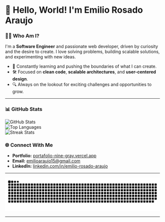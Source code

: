 # 👋 Hello, World! I'm Emilio Rosado Araujo

### 🧑‍💻 Who Am I?
I'm a **Software Engineer** and passionate web developer, driven by curiosity and the desire to create. I love solving problems, building scalable solutions, and experimenting with new ideas.

- 🌟 Constantly learning and pushing the boundaries of what I can create.
- 🛠️ Focused on **clean code**, **scalable architectures**, and **user-centered design**.
- 🔍 Always on the lookout for exciting challenges and opportunities to grow.

---




### 📊 GitHub Stats
![GitHub Stats](https://github-readme-stats.vercel.app/api?username=mayberosado&show_icons=true&theme=radical)  
![Top Languages](https://github-readme-stats.vercel.app/api/top-langs/?username=mayberosado&layout=compact&theme=radical)  
![Streak Stats](https://github-readme-streak-stats.herokuapp.com/?user=mayberosado&theme=radical)



### 🌐 Connect With Me
- **Portfolio:** [portafolio-nine-gray.vercel.app](https://portafolio-nine-gray.vercel.app)
- **Email:** emilioaraujo15@gmail.com
- **LinkedIn:** [linkedin.com/in/emilio-rosado-araujo](https://www.linkedin.com/in/emilio-rosado-araujo/)

---

 <img src="https://raw.githubusercontent.com/platane/snk/output/github-contribution-grid-snake-dark.svg" alt="Snake animation" />
 
 ---
